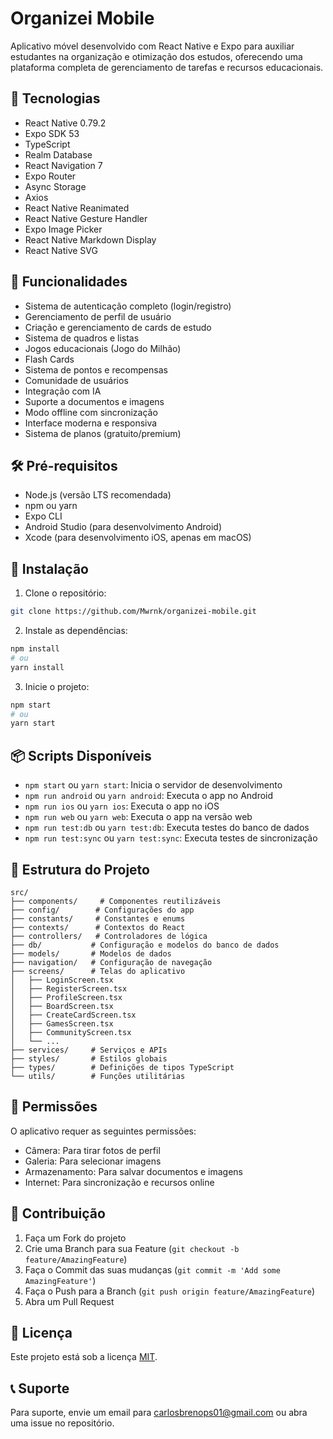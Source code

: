 # Organizei Mobile

Aplicativo móvel desenvolvido com React Native e Expo para auxiliar estudantes na organização e otimização dos estudos, oferecendo uma plataforma completa de gerenciamento de tarefas e recursos educacionais.

## 🚀 Tecnologias

- React Native 0.79.2
- Expo SDK 53
- TypeScript
- Realm Database
- React Navigation 7
- Expo Router
- Async Storage
- Axios
- React Native Reanimated
- React Native Gesture Handler
- Expo Image Picker
- React Native Markdown Display
- React Native SVG

## 📱 Funcionalidades

- Sistema de autenticação completo (login/registro)
- Gerenciamento de perfil de usuário
- Criação e gerenciamento de cards de estudo
- Sistema de quadros e listas
- Jogos educacionais (Jogo do Milhão)
- Flash Cards
- Sistema de pontos e recompensas
- Comunidade de usuários
- Integração com IA
- Suporte a documentos e imagens
- Modo offline com sincronização
- Interface moderna e responsiva
- Sistema de planos (gratuito/premium)

## 🛠️ Pré-requisitos

- Node.js (versão LTS recomendada)
- npm ou yarn
- Expo CLI
- Android Studio (para desenvolvimento Android)
- Xcode (para desenvolvimento iOS, apenas em macOS)

## 🔧 Instalação

1. Clone o repositório:
```bash
git clone https://github.com/Mwrnk/organizei-mobile.git
```

2. Instale as dependências:
```bash
npm install
# ou
yarn install
```

3. Inicie o projeto:
```bash
npm start
# ou
yarn start
```

## 📦 Scripts Disponíveis

- `npm start` ou `yarn start`: Inicia o servidor de desenvolvimento
- `npm run android` ou `yarn android`: Executa o app no Android
- `npm run ios` ou `yarn ios`: Executa o app no iOS
- `npm run web` ou `yarn web`: Executa o app na versão web
- `npm run test:db` ou `yarn test:db`: Executa testes do banco de dados
- `npm run test:sync` ou `yarn test:sync`: Executa testes de sincronização

## 📁 Estrutura do Projeto

```
src/
├── components/     # Componentes reutilizáveis
├── config/        # Configurações do app
├── constants/     # Constantes e enums
├── contexts/      # Contextos do React
├── controllers/   # Controladores de lógica
├── db/           # Configuração e modelos do banco de dados
├── models/       # Modelos de dados
├── navigation/   # Configuração de navegação
├── screens/      # Telas do aplicativo
│   ├── LoginScreen.tsx
│   ├── RegisterScreen.tsx
│   ├── ProfileScreen.tsx
│   ├── BoardScreen.tsx
│   ├── CreateCardScreen.tsx
│   ├── GamesScreen.tsx
│   ├── CommunityScreen.tsx
│   └── ...
├── services/     # Serviços e APIs
├── styles/       # Estilos globais
├── types/        # Definições de tipos TypeScript
└── utils/        # Funções utilitárias
```

## 🔐 Permissões

O aplicativo requer as seguintes permissões:

- Câmera: Para tirar fotos de perfil
- Galeria: Para selecionar imagens
- Armazenamento: Para salvar documentos e imagens
- Internet: Para sincronização e recursos online

## 🤝 Contribuição

1. Faça um Fork do projeto
2. Crie uma Branch para sua Feature (`git checkout -b feature/AmazingFeature`)
3. Faça o Commit das suas mudanças (`git commit -m 'Add some AmazingFeature'`)
4. Faça o Push para a Branch (`git push origin feature/AmazingFeature`)
5. Abra um Pull Request

## 📄 Licença

Este projeto está sob a licença [MIT](LICENSE).

## 📞 Suporte

Para suporte, envie um email para carlosbrenops01@gmail.com ou abra uma issue no repositório.
